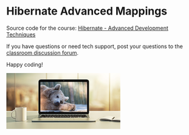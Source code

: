 # Hibernate Advanced Mappings

Source code for the course: [Hibernate - Advanced Development Techniques](http://www.luv2code.com/spring-github)

If you have questions or need tech support, post your questions to the [classroom discussion forum](https://www.udemy.com/spring-hibernate-tutorial/learn/v4/questions).

Happy coding!

[<img src="images/hibernate-advanced-thumbnail-small.png">](http://www.luv2code.com/spring-github)
